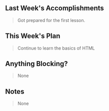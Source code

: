 
## Last Week's Accomplishments

> Got prepared for the first lesson.

## This Week's Plan

> Continue to learn the basics of HTML

## Anything Blocking?

> None

## Notes

> None
